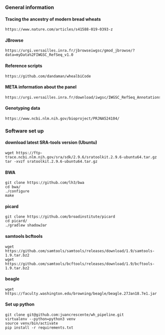 ### General information

#### Tracing the ancestry of modern bread wheats
```
https://www.nature.com/articles/s41588-019-0393-z
```

#### JBrowse
```
https://urgi.versailles.inra.fr/jbrowseiwgsc/gmod_jbrowse/?data=myData%2FIWGSC_RefSeq_v1.0
```

#### Reference scripts
```
https://github.com/dandaman/whealbiCode
```

#### META information about the panel
```
https://urgi.versailles.inra.fr/download/iwgsc/IWGSC_RefSeq_Annotations/v1.0/iwgsc_refseqv1.0_Whealbi_GWAS.zip
```

#### Genotyping data
```
https://www.ncbi.nlm.nih.gov/bioproject/PRJNA524104/
```


### Software set up

#### download latest SRA-tools version (Ubuntu)
```
wget https://ftp-trace.ncbi.nlm.nih.gov/sra/sdk/2.9.6/sratoolkit.2.9.6-ubuntu64.tar.gz
tar -xvzf sratoolkit.2.9.6-ubuntu64.tar.gz
```

#### BWA
```
git clone https://github.com/lh3/bwa
cd bwa/
./configure
make
```

#### picard
```
git clone https://github.com/broadinstitute/picard
cd picard/
./gradlew shadowJar
```

#### samtools bcftools
```
wget https://github.com/samtools/samtools/releases/download/1.9/samtools-1.9.tar.bz2
wget https://github.com/samtools/bcftools/releases/download/1.9/bcftools-1.9.tar.bz2
```

#### beagle
```
wget https://faculty.washington.edu/browning/beagle/beagle.27Jan18.7e1.jar
```

#### Set up python
```
git clone git@github.com:juancrescente/wh_pipeline.git
virtualenv --python=python3 venv
source venv/bin/activate
pip install -r requirements.txt
```